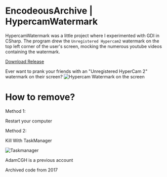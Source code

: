 # EncodeousArchive | HypercamWatermark
HypercamWatermark was a little project where I experimented with GDI in CSharp. The program drew the ``Unregistered Hypercam2`` watermark on the top left corner of the user's screen, mocking the numerous youtube videos containing the watermark.

[Download Release](https://github.com/encodeous/codearchive-HypercamWatermark/releases)

Ever want to prank your friends with an "Unregistered HyperCam 2" watermark on their screen?
![Hypercam Watermark on the screen](https://i.imgur.com/72mNTyB.png)
# How to remove?
Method 1:

Restart your computer

Method 2:

Kill With TaskManager

![Taskmanager](https://i.imgur.com/JREJVW5.png)

AdamCGH is a previous account

Archived code from 2017
